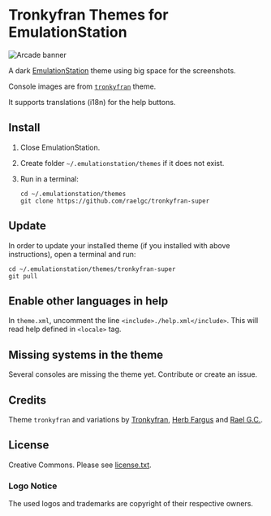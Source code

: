 # Tronkyfran Themes for EmulationStation

![Arcade banner](arcade/art/arcade_art_blur.jpg)

A dark [EmulationStation](http://www.emulationstation.org/) theme using big space for the screenshots.

Console images are from [`tronkyfran`](https://github.com/HerbFargus/es-theme-tronkyfran) theme.

It supports translations (i18n) for the help buttons.

## Install

1. Close EmulationStation.

2. Create folder `~/.emulationstation/themes` if it does not exist.

3. Run in a terminal:

       cd ~/.emulationstation/themes
       git clone https://github.com/raelgc/tronkyfran-super

## Update

In order to update your installed theme (if you installed with above instructions), open a terminal and run:

    cd ~/.emulationstation/themes/tronkyfran-super
    git pull

## Enable other languages in help

In `theme.xml`, uncomment the line `<include>./help.xml</include>`. This will read help defined in `<locale>` tag.


## Missing systems in the theme

Several consoles are missing the theme yet. Contribute or create an issue.

## Credits

Theme `tronkyfran` and variations by [Tronkyfran](https://github.com/tronkyfran), [Herb Fargus](https://github.com/HerbFargus) and [Rael G.C.](https://github.com/raelgc/).

## License

Creative Commons. Please see [license.txt](license.txt).

### Logo Notice

The used logos and trademarks are copyright of their respective owners.